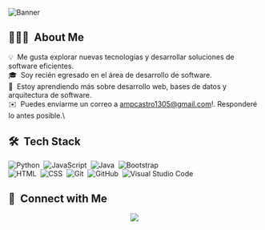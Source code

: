 
![Banner](https://github.com/user-attachments/assets/d7b34701-ff2c-4c98-886c-c70db8db3247)

## 👨🏻‍💻 &nbsp;About Me

💡 &nbsp;Me gusta explorar nuevas tecnologías y desarrollar soluciones de software eficientes.\
🎓 &nbsp;Soy recién egresado en el área de desarrollo de software.\
🌱 &nbsp;Estoy aprendiendo más sobre desarrollo web, bases de datos y arquitectura de software.\
✉️ &nbsp;Puedes enviarme un correo a ampcastro1305@gmail.com!. Responderé lo antes posible.\

## 🛠 &nbsp;Tech Stack

![Python](https://img.shields.io/badge/-Python-05122A?style=flat&logo=python)&nbsp;
![JavaScript](https://img.shields.io/badge/-JavaScript-05122A?style=flat&logo=javascript)&nbsp;
![Java](https://img.shields.io/badge/-Java-05122A?style=flat&logo=Java&logoColor=FFA518)&nbsp;
![Bootstrap](https://img.shields.io/badge/-Bootstrap-05122A?style=flat&logo=bootstrap&logoColor=563D7C)\
![HTML](https://img.shields.io/badge/-HTML-05122A?style=flat&logo=HTML5)&nbsp;
![CSS](https://img.shields.io/badge/-CSS-05122A?style=flat&logo=CSS3&logoColor=1572B6)&nbsp;
![Git](https://img.shields.io/badge/-Git-05122A?style=flat&logo=git)&nbsp;
![GitHub](https://img.shields.io/badge/-GitHub-05122A?style=flat&logo=github)&nbsp;
![Visual Studio Code](https://img.shields.io/badge/-Visual%20Studio%20Code-05122A?style=flat&logo=visual-studio-code&logoColor=007ACC)&nbsp;

##  📨 &nbsp;Connect with Me

<p align="center">
<a href="https://www.linkedin.com/in/alvaropdev/">
  <img src="https://img.shields.io/badge/-Alvaro%20Paredes-0077B5?style=flat&logo=Linkedin&logoColor=white"/>
</a>
</p>
